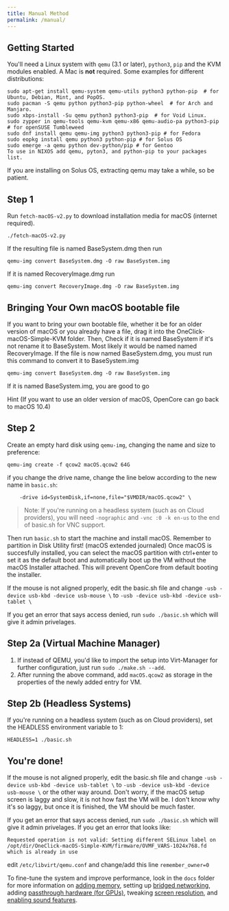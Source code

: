 ```yaml
---
title: Manual Method
permalink: /manual/
--- 
```


## Getting Started
You'll need a Linux system with `qemu` (3.1 or later), `python3`, `pip` and the KVM modules enabled. A Mac is **not** required. Some examples for different distributions:

```
sudo apt-get install qemu-system qemu-utils python3 python-pip  # for Ubuntu, Debian, Mint, and PopOS.
sudo pacman -S qemu python python3-pip python-wheel  # for Arch and Manjaro.
sudo xbps-install -Su qemu python3 python3-pip  # for Void Linux.
sudo zypper in qemu-tools qemu-kvm qemu-x86 qemu-audio-pa python3-pip  # for openSUSE Tumbleweed
sudo dnf install qemu qemu-img python3 python3-pip # for Fedora
sudo eopkg install qemu python3 python-pip # for Solus OS
sudo emerge -a qemu python dev-python/pip # for Gentoo
To use in NIXOS add qemu, pyton3, and python-pip to your packages list.
```

If you are installing on Solus OS, extracting qemu may take a while, so be patient.

## Step 1
Run `fetch-macOS-v2.py` to download installation media for macOS (internet required).
```
./fetch-macOS-v2.py
```
If the resulting file is named BaseSystem.dmg then run 
```
qemu-img convert BaseSystem.dmg -O raw BaseSystem.img
```
If it is named RecoveryImage.dmg run
```
qemu-img convert RecoveryImage.dmg -O raw BaseSystem.img
```

## Bringing Your Own macOS bootable file
If you want to bring your own bootable file, whether it be for an older version of macOS or you already have a file, drag it into the OneClick-macOS-Simple-KVM folder. Then, Check if it is named BaseSystem if it's not rename it to BaseSystem. Most likely it would be named named RecoveryImage.
If the file is now named BaseSystem.dmg, you must run this command to convert it to BaseSystem.img
```
qemu-img convert BaseSystem.dmg -O raw BaseSystem.img
```
If it is named BaseSystem.img, you are good to go

Hint (If you want to use an older version of macOS, OpenCore can go back to macOS 10.4)

## Step 2
Create an empty hard disk using `qemu-img`, changing the name and size to preference:
```
qemu-img create -f qcow2 macOS.qcow2 64G
```

if you change the drive name, change the line below according to the new name in `basic.sh`:
```
    -drive id=SystemDisk,if=none,file="$VMDIR/macOS.qcow2" \
```
> Note: If you're running on a headless system (such as on Cloud providers), you will need `-nographic` and `-vnc :0 -k en-us` to the end of basic.sh for VNC support.

Then run `basic.sh` to start the machine and install macOS. Remember to partition in Disk Utility first! (macOS extended journaled) Once macOS is succesfully installed, you can select the macOS partition with ctrl+enter to set it as the default boot and automatically boot up the VM without the macOS Installer attached. This will prevent OpenCore from default booting the installer.

If the mouse is not aligned properly, edit the basic.sh file and change `-usb -device usb-kbd -device usb-mouse \` to `-usb -device usb-kbd -device usb-tablet \`

If you get an error that says access denied, run `sudo ./basic.sh` which will give it admin privelages.

## Step 2a (Virtual Machine Manager)
1. If instead of QEMU, you'd like to import the setup into Virt-Manager for further configuration, just run `sudo ./make.sh --add`.
2. After running the above command, add `macOS.qcow2` as storage in the properties of the newly added entry for VM.

## Step 2b (Headless Systems)
If you're running on a headless system (such as on Cloud providers), set the HEADLESS environment variable to 1:
```
HEADLESS=1 ./basic.sh
```

## You're done!

If the mouse is not aligned properly, edit the basic.sh file and change `-usb -device usb-kbd -device usb-tablet \` to `-usb -device usb-kbd -device usb-mouse \` or the other way around. Don't worry, if the macOS setup screen is laggy and slow, it is not how fast the VM will be. I don't know why it's so laggy, but once it is finished, the VM should be much faster.

If you get an error that says access denied, run `sudo ./basic.sh` which will give it admin privelages. If you get an error that looks like: 
```
Requested operation is not valid: Setting different SELinux label on /opt/dir/OneClick-macOS-Simple-KVM/firmware/OVMF_VARS-1024x768.fd which is already in use
```
edit `/etc/libvirt/qemu.conf` and change/add this line `remember_owner=0`

To fine-tune the system and improve performance, look in the `docs` folder for more information on [adding memory](https://notaperson535.github.io/OneClick-macOS-Simple-KVM/docs/performance), setting up [bridged networking](https://notaperson535.github.io/OneClick-macOS-Simple-KVM/docs/networking), adding [passthrough hardware (for GPUs)](https://notaperson535.github.io/OneClick-macOS-Simple-KVM/docs/passthrough), tweaking [screen resolution](https://notaperson535.github.io/OneClick-macOS-Simple-KVM/docs/resolution), and [enabling sound features](https://notaperson535.github.io/OneClick-macOS-Simple-KVM/docs/passthrough).
